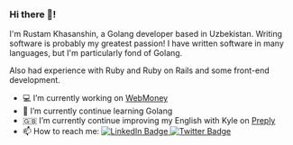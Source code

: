 ### Hi there 👋!

I'm Rustam Khasanshin, a Golang developer based in Uzbekistan. Writing software is probably my greatest passion! I have written software in many languages, but I'm particularly fond of Golang. 

Also had experience with Ruby and Ruby on Rails and some front-end development. 

- 💻 I’m currently working on [WebMoney](https://web.money)
- 🌱 I’m currently continue learning Golang
- 🇬🇧 I’m currently continue improving my English with Kyle on [Preply](https://preply.com/en/?pref=MjY0NzkxMw==&id=1657378668.212574)  
- 📫 How to reach me: <span> 
  <a href="https://www.linkedin.com/in/rustery/">
    <img src="https://img.shields.io/badge/LinkedIn-blue?logo=linkedin&logoColor=white" alt="LinkedIn Badge"/>
  </a>
  <a href="https://twitter.com/irustery">
    <img src="https://img.shields.io/badge/Twitter-blue?logo=twitter&logoColor=white" alt="Twitter Badge"/>
  </a>
</span>
